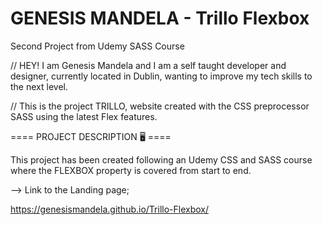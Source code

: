 # GENESIS MANDELA - Trillo Flexbox
 Second Project from Udemy SASS Course

// HEY! I am Genesis Mandela and I am a self taught developer and designer, currently located in Dublin, wanting to improve my tech skills to the next level.

// This is the project TRILLO, website created with the CSS preprocessor SASS using the latest Flex features.

==== PROJECT DESCRIPTION 🖥️ ====

This project has been created following an Udemy CSS and SASS course where the FLEXBOX property is covered from start to end.

--> Link to the Landing page;

 https://genesismandela.github.io/Trillo-Flexbox/
